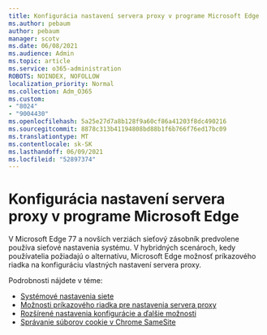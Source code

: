 ```yaml
---
title: Konfigurácia nastavení servera proxy v programe Microsoft Edge
ms.author: pebaum
author: pebaum
manager: scotv
ms.date: 06/08/2021
ms.audience: Admin
ms.topic: article
ms.service: o365-administration
ROBOTS: NOINDEX, NOFOLLOW
localization_priority: Normal
ms.collection: Adm_O365
ms.custom:
- "8024"
- "9004430"
ms.openlocfilehash: 5a25e27d7a8b128f9a60cf86a41203f8dc490216
ms.sourcegitcommit: 8878c313b41194808bd88b1f6b766f76ed17bc09
ms.translationtype: MT
ms.contentlocale: sk-SK
ms.lasthandoff: 06/09/2021
ms.locfileid: "52897374"
---
```

# <a name="use-command-line-options-to-configure-proxy-settings-in-microsoft-edge"></a>Konfigurácia nastavení servera proxy v programe Microsoft Edge

V Microsoft Edge 77 a novších verziách sieťový zásobník predvolene používa sieťové nastavenia systému. V hybridných scenároch, kedy používatelia požiadajú o alternatívu, Microsoft Edge možnosť príkazového riadka na konfiguráciu vlastných nastavení servera proxy. 

Podrobnosti nájdete v téme:

- [Systémové nastavenia siete](/deployedge/edge-learnmore-cmdline-options-proxy-settings#system-network-settings)
- [Možnosti príkazového riadka pre nastavenia servera proxy](/deployedge/edge-learnmore-cmdline-options-proxy-settings#system-network-settings)
- [Rozšírené nastavenia konfigurácie a ďalšie možnosti](https://go.microsoft.com/fwlink/?linkid=2134293)
- [Správanie súborov cookie v Chrome SameSite](/office365/troubleshoot/miscellaneous/chrome-behavior-affects-applications)